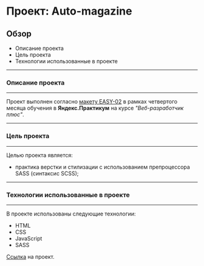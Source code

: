 # Проект: Auto-magazine

## Обзор

* Описание проекта
* Цель проекта
* Технологии использованные в проекте
---
### Описание проекта
---
Проект выполнен согласно [макету EASY-02](https://www.figma.com/file/G3UWFlQmNtNs67751YiDH2/Month-of-Landings?node-id=6%3A1121) в рамках четвертого месяца обучения в **Яндекс.Практикум** на курсе *"Веб-разработчик плюс"*.

---
### Цель проекта
---
Целью проекта является:
- практика верстки и стилизации с использованием препроцессора SASS (синтаксис SCSS);

---
### Технологии использованные в проекте
---
В проекте использованы следующие технологии:
- HTML
- CSS
- JavaScript
- SASS


[Ссылка](https://ruslanyar.github.io/auto-magazine/) на проект.
